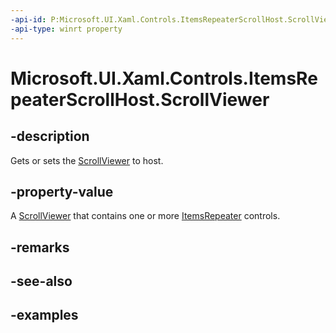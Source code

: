 ```yaml
---
-api-id: P:Microsoft.UI.Xaml.Controls.ItemsRepeaterScrollHost.ScrollViewer
-api-type: winrt property
---
```


# Microsoft.UI.Xaml.Controls.ItemsRepeaterScrollHost.ScrollViewer

<!--
public Windows.UI.Xaml.Controls.ScrollViewer ScrollViewer { get; set; }
-->

## -description

Gets or sets the [ScrollViewer](/uwp/api/windows.ui.xaml.controls.scrollviewer) to host.

## -property-value

A [ScrollViewer](/uwp/api/windows.ui.xaml.controls.scrollviewer) that contains one or more [ItemsRepeater](itemsrepeater.md) controls.

## -remarks

## -see-also

## -examples

